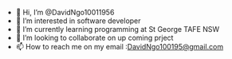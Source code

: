 - 👋 Hi, I’m @DavidNgo10011956
- 👀 I’m interested in software developer
- 🌱 I’m currently learning programming at St George TAFE NSW
- 💞️ I’m looking to collaborate on up coming prject
- 📫 How to reach me on my email :DavidNgo100195@gmail.com

<!---
DavidNgo10011956/DavidNgo10011956 is a ✨ special ✨ repository because its `README.md` (this file) appears on your GitHub profile.
You can click the Preview link to take a look at your changes.
--->
